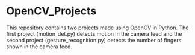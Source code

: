 # OpenCV_Projects
This repository contains two projects made using OpenCV in Python. The first project (motion_det.py) detects motion in the camera feed and the second project (gesture_recognition.py) detects the number of fingers shown in the camera feed.
